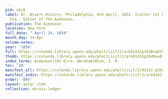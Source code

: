 ```yaml
---
pid: obj6
label: Dr. Wise?s History. Philadelphia, 6th April, 1854. [Letter to] Robert Lyon,
  Esq., Editor of The Asmonean.
publication: The Asmonean
location: New York
full_date: " April 14, 1854"
month_day: 14-Apr
volume-notes:
year: '1854'
full: https://colenda.library.upenn.edu/phalt/iiif/2/ark81431p35d8nw83%2FSHA256E-s7868049--2c0f936e89d1e50fd5a6b4fdcae2400c5a7a4479a8b61015faf98db14256c60d.jpeg/full/3500,/0/default.jpg
thumb: https://colenda.library.upenn.edu/phalt/iiif/2/ark81431p35d8nw83%2FSHA256E-s7868049--2c0f936e89d1e50fd5a6b4fdcae2400c5a7a4479a8b61015faf98db14256c60d.jpeg/full/!200,200/0/default.jpg
index_terms: Asmonean|Ibn Ezra, Abraham|Wise, I. M.
toc: '20'
manifest_all: https://colenda.library.upenn.edu/phalt/iiif/2/81431-p35d8nw83/manifest
manifest_indiv: https://colenda.library.upenn.edu/phalt/iiif/2/ark81431p35d8nw83%2FSHA256E-s7868049--2c0f936e89d1e50fd5a6b4fdcae2400c5a7a4479a8b61015faf98db14256c60d.jpeg
order: '005'
layout: qatar_item
collection: morais-ledger
---
```

